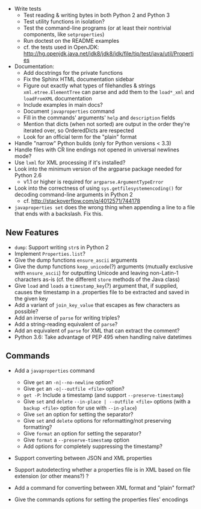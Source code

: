 - Write tests
    - Test reading & writing bytes in both Python 2 and Python 3
    - Test utility functions in isolation?
    - Test the command-line programs (or at least their nontrivial components,
      like `setproperties`)
    - Run doctest on the README examples
    - cf. the tests used in OpenJDK: <http://hg.openjdk.java.net/jdk8/jdk8/jdk/file/tip/test/java/util/Properties>
- Documentation:
    - Add docstrings for the private functions
    - Fix the Sphinx HTML documentation sidebar
    - Figure out exactly what types of filehandles & strings
      `xml.etree.ElementTree` can parse and add them to the `load*_xml` and
      `loadFromXML` documentation
    - Include examples in main docs?
    - Document `javaproperties` command
    - Fill in the commands' arguments' `help` and `description` fields
    - Mention that dicts (when not sorted) are output in the order they're
      iterated over, so OrderedDicts are respected
    - Look for an official term for the "plain" format
- Handle "narrow" Python builds (only for Python versions < 3.3)
- Handle files with CR line endings not opened in universal newlines mode?
- Use `lxml` for XML processing if it's installed?
- Look into the minimum version of the argparse package needed for Python 2.6
    - v1.1 or higher is required for `argparse.ArgumentTypeError`
- Look into the correctness of using `sys.getfilesystemencoding()` for decoding
  command-line arguments in Python 2
    - cf. <http://stackoverflow.com/q/4012571/744178>
- `javaproperties set` does the wrong thing when appending a line to a file
  that ends with a backslash.  Fix this.

New Features
------------
- `dump`: Support writing `str`s in Python 2
- Implement `Properties.list`?
- Give the dump functions `ensure_ascii` arguments
- Give the dump functions `keep_unicode`(?) arguments (mutually exclusive with
  `ensure_ascii`) for outputting Unicode and leaving non-Latin-1 characters
  as-is  (cf. the different `store` methods of the Java class)
- Give `load` and `loads` a `timestamp_key`(?) argument that, if supplied,
  causes the timestamp in a .properties file to be extracted and saved in the
  given key
- Add a variant of `join_key_value` that escapes as few characters as possible?
- Add an inverse of `parse` for writing triples?
- Add a string-reading equivalent of `parse`?
- Add an equivalent of `parse` for XML that can extract the comment?
- Python 3.6: Take advantage of PEP 495 when handling naïve datetimes

Commands
--------
- Add a `javaproperties` command
    - Give `get` an `-n|--no-newline` option?
    - Give `get` an `-o|--outfile <file>` option?
    - `get -P`: Include a timestamp (and support `--preserve-timestamp`)
    - Give `set` and `delete` `--in-place | --outfile <file>` options (with a
      `backup <file>` option for use with `--in-place`)
    - Give `set` an option for setting the separator?
    - Give `set` and `delete` options for reformatting/not preserving
      formatting?
    - Give `format` an option for setting the separator?
    - Give `format` a `--preserve-timestamp` option
    - Add options for completely suppressing the timestamp?

- Support converting between JSON and XML properties
- Support autodetecting whether a properties file is in XML based on file
  extension (or other means?) ?
- Add a command for converting between XML format and "plain" format?
- Give the commands options for setting the properties files' encodings
